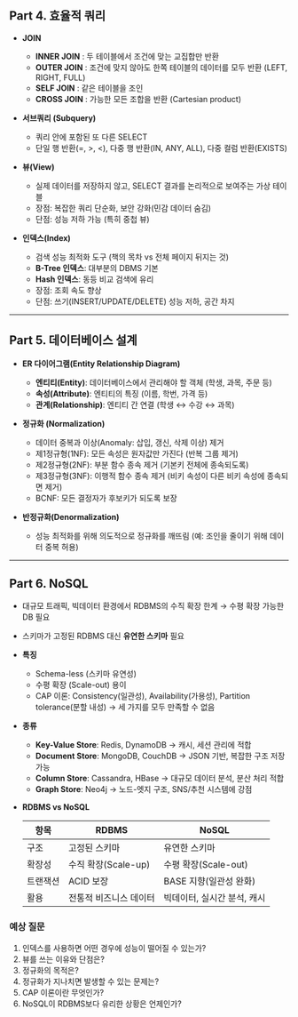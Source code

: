 ## Part 4. 효율적 쿼리

* **JOIN**

  * **INNER JOIN** : 두 테이블에서 조건에 맞는 교집합만 반환
  * **OUTER JOIN** : 조건에 맞지 않아도 한쪽 테이블의 데이터를 모두 반환 (LEFT, RIGHT, FULL)
  * **SELF JOIN** : 같은 테이블을 조인
  * **CROSS JOIN** : 가능한 모든 조합을 반환 (Cartesian product)

* **서브쿼리 (Subquery)**

  * 쿼리 안에 포함된 또 다른 SELECT
  * 단일 행 반환(=, >, <), 다중 행 반환(IN, ANY, ALL), 다중 컬럼 반환(EXISTS)

* **뷰(View)**

  * 실제 데이터를 저장하지 않고, SELECT 결과를 논리적으로 보여주는 가상 테이블
  * 장점: 복잡한 쿼리 단순화, 보안 강화(민감 데이터 숨김)
  * 단점: 성능 저하 가능 (특히 중첩 뷰)

* **인덱스(Index)**

  * 검색 성능 최적화 도구 (책의 목차 vs 전체 페이지 뒤지는 것)
  * **B-Tree 인덱스**: 대부분의 DBMS 기본
  * **Hash 인덱스**: 동등 비교 검색에 유리
  * 장점: 조회 속도 향상
  * 단점: 쓰기(INSERT/UPDATE/DELETE) 성능 저하, 공간 차지

---

## Part 5. 데이터베이스 설계

* **ER 다이어그램(Entity Relationship Diagram)**

  * **엔티티(Entity)**: 데이터베이스에서 관리해야 할 객체 (학생, 과목, 주문 등)
  * **속성(Attribute)**: 엔티티의 특징 (이름, 학번, 가격 등)
  * **관계(Relationship)**: 엔티티 간 연결 (학생 ↔ 수강 ↔ 과목)

* **정규화 (Normalization)**

  * 데이터 중복과 이상(Anomaly: 삽입, 갱신, 삭제 이상) 제거
  * 제1정규형(1NF): 모든 속성은 원자값만 가진다 (반복 그룹 제거)
  * 제2정규형(2NF): 부분 함수 종속 제거 (기본키 전체에 종속되도록)
  * 제3정규형(3NF): 이행적 함수 종속 제거 (비키 속성이 다른 비키 속성에 종속되면 제거)
  * BCNF: 모든 결정자가 후보키가 되도록 보장

* **반정규화(Denormalization)**

  * 성능 최적화를 위해 의도적으로 정규화를 깨뜨림 (예: 조인을 줄이기 위해 데이터 중복 허용)

---

## Part 6. NoSQL
  * 대규모 트래픽, 빅데이터 환경에서 RDBMS의 수직 확장 한계 → 수평 확장 가능한 DB 필요
  * 스키마가 고정된 RDBMS 대신 **유연한 스키마** 필요

* **특징**

  * Schema-less (스키마 유연성)
  * 수평 확장 (Scale-out) 용이
  * CAP 이론: Consistency(일관성), Availability(가용성), Partition tolerance(분할 내성) → 세 가지를 모두 만족할 수 없음

* **종류**

  * **Key-Value Store**: Redis, DynamoDB → 캐시, 세션 관리에 적합
  * **Document Store**: MongoDB, CouchDB → JSON 기반, 복잡한 구조 저장 가능
  * **Column Store**: Cassandra, HBase → 대규모 데이터 분석, 분산 처리 적합
  * **Graph Store**: Neo4j → 노드-엣지 구조, SNS/추천 시스템에 강점

* **RDBMS vs NoSQL**

  | 항목   | RDBMS           | NoSQL            |
  | ---- | --------------- | ---------------- |
  | 구조   | 고정된 스키마         | 유연한 스키마          |
  | 확장성  | 수직 확장(Scale-up) | 수평 확장(Scale-out) |
  | 트랜잭션 | ACID 보장         | BASE 지향(일관성 완화)  |
  | 활용   | 전통적 비즈니스 데이터    | 빅데이터, 실시간 분석, 캐시 |

### 예상 질문

1. 인덱스를 사용하면 어떤 경우에 성능이 떨어질 수 있는가?
2. 뷰를 쓰는 이유와 단점은?
3. 정규화의 목적은?
4. 정규화가 지나치면 발생할 수 있는 문제는?
5. CAP 이론이란 무엇인가?
6. NoSQL이 RDBMS보다 유리한 상황은 언제인가?
